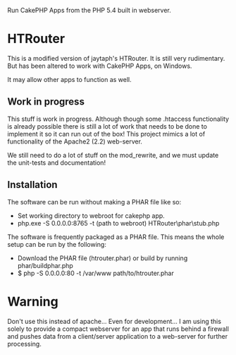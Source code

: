 Run CakePHP Apps from the PHP 5.4 built in webserver.


HTRouter
========
This is a modified version of jaytaph's HTRouter.  It is still very rudimentary.  But has been altered to work with CakePHP Apps, on Windows.

It may allow other apps to function as well.


Work in progress
----------------
This stuff is work in progress. Although though some .htaccess functionality is already possible there is still a lot of
work that needs to be done to implement it so it can run out of the box! This project mimics a lot of functionality of
the Apache2 (2.2) web-server.

We still need to do a lot of stuff on the mod_rewrite, and we must update the unit-tests and documentation!


Installation
------------
The software can be run without making a PHAR file like so:

* Set working directory to webroot for cakephp app.
* php.exe -S 0.0.0.0:8765 -t (path to webroot) HTRouter\phar\stub.php

The software is frequently packaged as a PHAR file. This means the whole setup can be run by the following:

* Download the PHAR file (htrouter.phar) or build by running phar/buildphar.php
* $ php -S 0.0.0.0:80 -t /var/www path/to/htrouter.phar


Warning
=======
Don't use this instead of apache...  Even for development...  I am using this solely to provide a compact webserver for
an app that runs behind a firewall and pushes data from a client/server application to a web-server for further processing.
